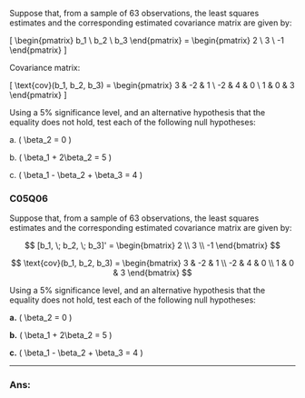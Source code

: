 Suppose that, from a sample of 63 observations, the least squares estimates and the corresponding estimated covariance matrix are given by:

\[
\begin{pmatrix} b_1 \\ b_2 \\ b_3 \end{pmatrix} = \begin{pmatrix} 2 \\ 3 \\ -1 \end{pmatrix}
\]

Covariance matrix:

\[
\text{cov}(b_1, b_2, b_3) =
\begin{pmatrix}
3 & -2 & 1 \\
-2 & 4 & 0 \\
1 & 0 & 3
\end{pmatrix}
\]

Using a 5% significance level, and an alternative hypothesis that the equality does not hold, test each of the following null hypotheses:

a. \( \beta_2 = 0 \)

b. \( \beta_1 + 2\beta_2 = 5 \)

c. \( \beta_1 - \beta_2 + \beta_3 = 4 \)



### C05Q06

Suppose that, from a sample of 63 observations, the least squares estimates and the corresponding estimated covariance matrix are given by:

$$
[b_1, \; b_2, \; b_3]' = \begin{bmatrix} 2 \\ 3 \\ -1 \end{bmatrix}
$$

$$
\text{cov}(b_1, b_2, b_3) =
\begin{bmatrix}
3 & -2 & 1 \\
-2 & 4 & 0 \\
1 & 0 & 3
\end{bmatrix}
$$

Using a 5% significance level, and an alternative hypothesis that the equality does not hold, test each of the following null hypotheses:

**a.** \( \beta_2 = 0 \)

**b.** \( \beta_1 + 2\beta_2 = 5 \)

**c.** \( \beta_1 - \beta_2 + \beta_3 = 4 \)

---
### Ans:
